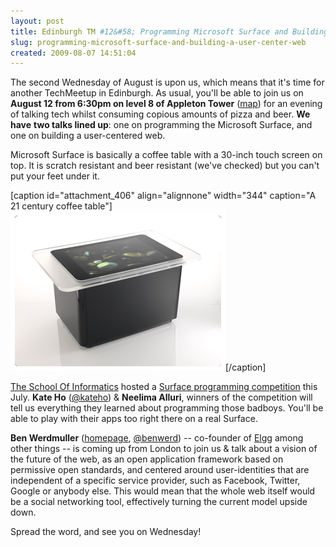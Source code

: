 ```yaml
---
layout: post
title: Edinburgh TM #12&#58; Programming Microsoft Surface and Building A User-center Web
slug: programming-microsoft-surface-and-building-a-user-center-web
created: 2009-08-07 14:51:04
---
```


The second Wednesday of August is upon us, which means that it's time for another TechMeetup in Edinburgh. As usual, you'll be able to join us on <strong>August 12 from 6:30pm on level 8 of Appleton Tower</strong> (<a title="map of Appleton Tower" href="http://maps.google.co.uk/maps?f=q&amp;source=s_q&amp;hl=en&amp;geocode=&amp;sll=53.800651,-4.064941&amp;sspn=10.445835,43.286133&amp;ie=UTF8&amp;ll=55.945289,-3.186615&amp;spn=0.002415,0.010568&amp;t=h&amp;z=17&amp;iwloc=A">map</a>) for an evening of talking tech whilst consuming copious amounts of pizza and beer. <strong>We have</strong> <strong>two talks lined up</strong>: one on programming the Microsoft Surface, and one on building a user-centered web.

<!--more-->Microsoft Surface is basically a coffee table with a 30-inch touch screen on top. It is scratch resistant and beer resistant (we've checked) but you can't put your feet under it.

[caption id="attachment_406" align="alignnone" width="344" caption="A 21 century coffee table"]<img class="size-full wp-image-406" title="A 21 century coffee table" src="/static/img/wp/spec1.png" alt="A 21 century coffee table" width="344" height="255" />[/caption]

<a href="http://www.inf.ed.ac.uk/">The School Of Informatics</a> hosted a <a href="http://www.inf.ed.ac.uk/outreach/surface-competition/">Surface programming competition</a> this July. <strong>Kate Ho</strong> (<a href="http://twitter.com/kateho">@kateho</a>) & <strong>Neelima Alluri</strong>, winners of the competition will tell us everything they learned about programming those badboys. You'll be able to play with their apps too right there on a real Surface.

<strong>Ben Werdmuller</strong> (<a href="http://benwerd.com/">homepage</a>, <a href="http://twitter.com/benwerd">@benwerd</a>) -- co-founder of <a href="http://http://elgg.org/">Elgg</a> among other things -- is coming up from London to join us & talk about a vision of the future of the web, as an open application framework based on permissive open standards, and centered around user-identities that are independent of a specific service provider, such as Facebook, Twitter, Google or anybody else. This would mean that the whole web itself would be a social networking tool, effectively turning the current model upside down.

Spread the word, and see you on Wednesday!